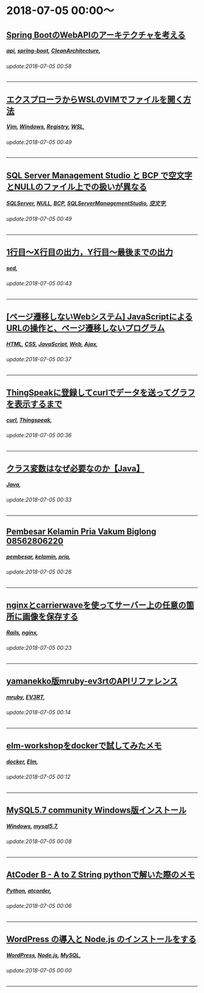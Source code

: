 # 2018-07-05 00:00～
## [Spring BootのWebAPIのアーキテクチャを考える](https://qiita.com/YutaKase6/items/7d88fa23f81366905270)
##### [api](https://qiita.com/tags/api), [spring-boot](https://qiita.com/tags/spring-boot), [CleanArchitecture](https://qiita.com/tags/CleanArchitecture), 
###### update:2018-07-05 00:58
---
## [エクスプローラからWSLのVIMでファイルを開く方法](https://qiita.com/nbhr/items/d23b381e905fd9f2b890)
##### [Vim](https://qiita.com/tags/Vim), [Windows](https://qiita.com/tags/Windows), [Registry](https://qiita.com/tags/Registry), [WSL](https://qiita.com/tags/WSL), 
###### update:2018-07-05 00:49
---
## [SQL Server Management Studio と BCP で空文字とNULLのファイル上での扱いが異なる](https://qiita.com/yiaowang/items/26e04d98881c866b768c)
##### [SQLServer](https://qiita.com/tags/SQLServer), [NULL](https://qiita.com/tags/NULL), [BCP](https://qiita.com/tags/BCP), [SQLServerManagementStudio](https://qiita.com/tags/SQLServerManagementStudio), [空文字](https://qiita.com/tags/空文字), 
###### update:2018-07-05 00:49
---
## [1行目～X行目の出力，Y行目～最後までの出力](https://qiita.com/hadacchi/items/cfc9f4e4f2fb2895d53b)
##### [sed](https://qiita.com/tags/sed), 
###### update:2018-07-05 00:43
---
## [[ページ遷移しないWebシステム] JavaScriptによるURLの操作と、ページ遷移しないプログラム](https://qiita.com/SoraKumo/items/2153e73f7511d4506831)
##### [HTML](https://qiita.com/tags/HTML), [CSS](https://qiita.com/tags/CSS), [JavaScript](https://qiita.com/tags/JavaScript), [Web](https://qiita.com/tags/Web), [Ajax](https://qiita.com/tags/Ajax), 
###### update:2018-07-05 00:37
---
## [ThingSpeakに登録してcurlでデータを送ってグラフを表示するまで](https://qiita.com/iton/items/f7c83e5ded25db983586)
##### [curl](https://qiita.com/tags/curl), [Thingspeak](https://qiita.com/tags/Thingspeak), 
###### update:2018-07-05 00:36
---
## [クラス変数はなぜ必要なのか【Java】](https://qiita.com/houjitea2/items/11dd6f9a88c6c722bd76)
##### [Java](https://qiita.com/tags/Java), 
###### update:2018-07-05 00:33
---
## [Pembesar Kelamin Pria Vakum Biglong 08562806220](https://qiita.com/jadisukses3/items/e82e4a5fcf00e0c6e5e5)
##### [pembesar](https://qiita.com/tags/pembesar), [kelamin](https://qiita.com/tags/kelamin), [pria](https://qiita.com/tags/pria), 
###### update:2018-07-05 00:26
---
## [nginxとcarrierwaveを使ってサーバー上の任意の箇所に画像を保存する](https://qiita.com/dguchi/items/858eb7bb16a081b7d9ad)
##### [Rails](https://qiita.com/tags/Rails), [nginx](https://qiita.com/tags/nginx), 
###### update:2018-07-05 00:23
---
## [yamanekko版mruby-ev3rtのAPIリファレンス](https://qiita.com/yamanekko/items/b5c8f6fcbd61daa40307)
##### [mruby](https://qiita.com/tags/mruby), [EV3RT](https://qiita.com/tags/EV3RT), 
###### update:2018-07-05 00:14
---
## [elm-workshopをdockerで試してみたメモ](https://qiita.com/hibohiboo/items/c408649941019ac3d3b5)
##### [docker](https://qiita.com/tags/docker), [Elm](https://qiita.com/tags/Elm), 
###### update:2018-07-05 00:12
---
## [MySQL5.7 community Windows版インストール](https://qiita.com/OutOfServiceExeption/items/2862465f03e76e04054c)
##### [Windows](https://qiita.com/tags/Windows), [mysql5.7](https://qiita.com/tags/mysql5.7), 
###### update:2018-07-05 00:08
---
## [AtCoder B - A to Z String pythonで解いた際のメモ](https://qiita.com/Lawson/items/caa4f3d8456ea65e6894)
##### [Python](https://qiita.com/tags/Python), [atcorder](https://qiita.com/tags/atcorder), 
###### update:2018-07-05 00:06
---
## [WordPress の導入と Node.js のインストールをする](https://qiita.com/Dal_/items/70261958f85c88d6bf85)
##### [WordPress](https://qiita.com/tags/WordPress), [Node.js](https://qiita.com/tags/Node.js), [MySQL](https://qiita.com/tags/MySQL), 
###### update:2018-07-05 00:00
---





